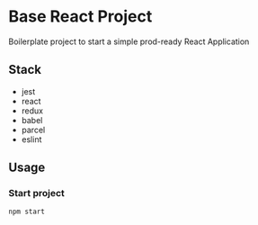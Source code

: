 # Base React Project

Boilerplate project to start a simple prod-ready React Application

## Stack

- jest
- react
- redux
- babel
- parcel
- eslint

## Usage

### Start project

```sh
npm start
```
